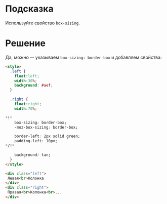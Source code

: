 # Подсказка

Используйте свойство `box-sizing`.

# Решение

Да, можно -- указываем `box-sizing: border-box` и добавляем свойства:

```html run no-beautify
<style>
  .left {
    float:left;
    width:30%;
    background: #aef;
  }

  .right {
    float:right;
    width:70%;

*!*
    box-sizing: border-box;
    -moz-box-sizing: border-box;

    border-left: 2px solid green;
    padding-left: 10px;
*/!*

    background: tan;
  }
</style>

<div class="left">
 Левая<br>Колонка
</div>
<div class="right">
 Правая<br>Колонка<br>...
</div>
```

